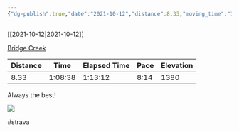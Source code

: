 ```yaml
---
{"dg-publish":true,"date":"2021-10-12","distance":8.33,"moving_time":"1:08:38","elapsed_time":"1:13:12","pace":"8:14","total_elevation_gain":1380,"url":"https://www.strava.com/activities/6104106986","permalink":"/01-personal/strava/2021-10-12-bridge-creek/","dgPassFrontmatter":true}
---
```



[[2021-10-12\|2021-10-12]]

[Bridge Creek](https://www.strava.com/activities/6104106986)

| Distance | Time    | Elapsed Time | Pace | Elevation |
| -------- | ------- | ------------ | ---- | --------- |
| 8.33     | 1:08:38 | 1:13:12      | 8:14 | 1380      |


Always the best!
    
![](https://dgtzuqphqg23d.cloudfront.net/jcc4Q-ft-FBNrm9Yapwl86hPLWfrwCxBEnAiUCJCrtI-768x576.jpg)

    

#strava
